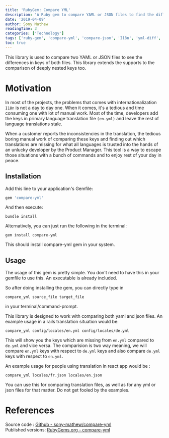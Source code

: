 ```yaml
---
title: 'RubyGem: Compare YML'
description: 'A Ruby gem to compare YAML or JSON files to find the diff in the keys (with support extending to deeply nested key comparisons).'
date: '2019-04-09'
author: Sony Mathew
readingTime: 3
categories: ['Technology']
tags: ['ruby-gem', 'compare-yml', 'compare-json', 'I18n', 'yml-diff', 'json-diff']
toc: true
---
```


This library is used to compare two YAML or JSON files to see the differences in keys of both files. This library extends the supports to the comparison of deeply nested keys too.

# Motivation
In most of the projects, the problems that comes with internationalization `I18n` is not a day to day one. When it  comes, it's a tedious and time consuming one with lot of manual work. Most of the time, developers add the keys in primary language translation file `(en.yml)` and leave the rest of language translations stale.

When a customer reports the inconsistencies in the translation, the tedious boring manual work of comparing these keys and finding out which translations are missing for what all languages is trusted into the hands of an unlucky developer by the Product Manager. This tool is a way to escape those situations with a bunch of commands and to enjoy rest of your day in peace.


## Installation

Add this line to your application's Gemfile:

```ruby
gem 'compare-yml'
```

And then execute:

    bundle install

Alternatively, you can just run the following in the terminal:

    gem install compare-yml

This should install compare-yml gem in your system.

## Usage

The usage of this gem is pretty simple. You don't need to have this in your gemfile to use this. An executable is already included.

So after doing installing the gem, you can directly type in 

```
compare_yml source_file target_file
```
in your terminal/command-prompt.

This library is designed to work with comparing both yaml and json files. An example usage in a rails translation situation would be: 

```
compare_yml config/locales/en.yml config/locales/de.yml
```

This will show you the keys which are missing from `en.yml` compared to `de.yml` and vice versa. The comparision is two way meaning, we will compare `en.yml` keys with respect to `de.yml` keys and also compare `de.yml` keys with respect to `en.yml`.

An example usage for people using translation in react app would be :

```
compare_yml locales/fr.json locales/en.json
```

You can use this for comparing translation files, as well as for any yml or json files for that matter. Do not get fooled by the examples.

# References
Source code : [Github - sony-mathew/compare-yml](https://github.com/sony-mathew/compare-yml)   
Published versions: [RubyGems.org - compare-yml](https://rubygems.org/gems/compare-yml/)
